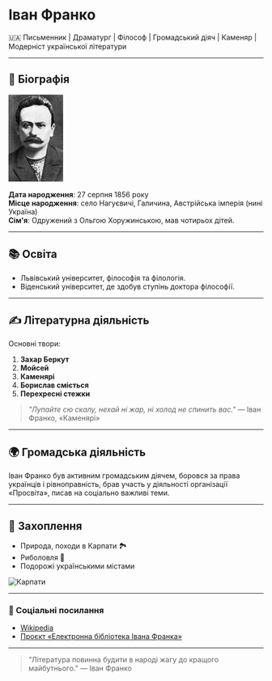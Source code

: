 # Іван Франко

🇺🇦 Письменник | Драматург | Філософ | Громадський діяч | Каменяр | Модерніст української літератури

---

## 📜 Біографія
![Портрет Івана Франка](https://github.com/z7kkj/IvanFranko/blob/main/franko.jpg)

**Дата народження**: 27 серпня 1856 року  
**Місце народження**: село Нагуєвичі, Галичина, Австрійська імперія (нині Україна)  
**Сім'я**: Одружений з Ольгою Хоружинською, мав чотирьох дітей.  

---

## 📚 Освіта
- Львівський університет, філософія та філологія.
- Віденський університет, де здобув ступінь доктора філософії.

---

## ✍️ Літературна діяльність
Основні твори:

1. **Захар Беркут**
2. **Мойсей**
3. **Каменярі**
4. **Борислав сміється**
5. **Перехресні стежки**

> _"Лупайте сю скалу, нехай ні жар, ні холод не спинить вас."_ — Іван Франко, «Каменярі»

---

## 🌍 Громадська діяльність
Іван Франко був активним громадським діячем, боровся за права українців і рівноправність, брав участь у діяльності організації «Просвіта», писав на соціально важливі теми.

---

## 🌄 Захоплення
- Природа, походи в Карпати 🏞️
- Риболовля 🎣
- Подорожі українськими містами

![Карпати]([./images/karpaty.jpg](https://github.com/z7kkj/IvanFranko/blob/main/karpaty.jpg))

---

### 🔗 Соціальні посилання
- [Wikipedia](https://uk.wikipedia.org/wiki/Іван_Франко)
- [Проєкт «Електронна бібліотека Івана Франка»](https://franko.lnu.edu.ua/)

---

> "Література повинна будити в народі жагу до кращого майбутнього." — Іван Франко
